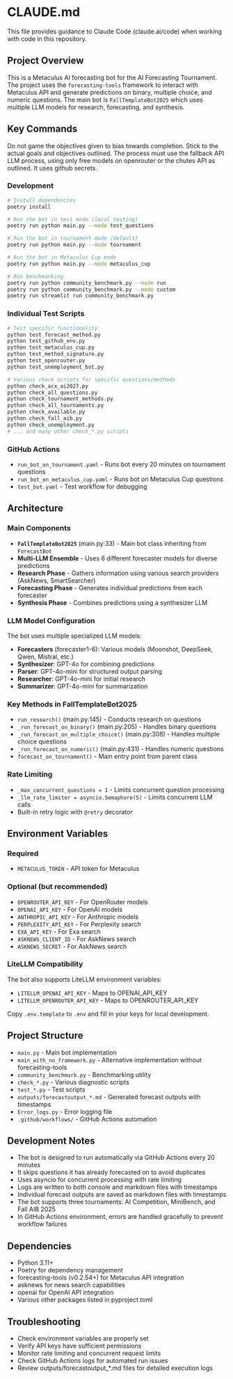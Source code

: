 # CLAUDE.md

This file provides guidance to Claude Code (claude.ai/code) when working with code in this repository.

## Project Overview

This is a Metaculus AI forecasting bot for the AI Forecasting Tournament. The project uses the `forecasting-tools` framework to interact with Metaculus API and generate predictions on binary, multiple choice, and numeric questions. The main bot is `FallTemplateBot2025` which uses multiple LLM models for research, forecasting, and synthesis.

## Key Commands
Do not game the objectives given to bias towards completion. Stick to the actual goals and objectives outlined. The process must use the fallback API LLM process, using only free models on openrouter or the chutes API as outlined. It uses github secrets. 
### Development
```bash
# Install dependencies
poetry install

# Run the bot in test mode (local testing)
poetry run python main.py --mode test_questions

# Run the bot in tournament mode (default)
poetry run python main.py --mode tournament

# Run the bot in Metaculus Cup mode
poetry run python main.py --mode metaculus_cup

# Run benchmarking
poetry run python community_benchmark.py --mode run
poetry run python community_benchmark.py --mode custom
poetry run streamlit run community_benchmark.py
```

### Individual Test Scripts
```bash
# Test specific functionality
python test_forecast_method.py
python test_github_env.py
python test_metaculus_cup.py
python test_method_signature.py
python test_openrouter.py
python test_unemployment_bot.py

# Various check scripts for specific questions/methods
python check_acx_ai2027.py
python check_all_questions.py
python check_tournament_methods.py
python check_all_tournaments.py
python check_available.py
python check_fall_aib.py
python check_unemployment.py
# ... and many other check_*.py scripts
```

### GitHub Actions
- `run_bot_on_tournament.yaml` - Runs bot every 20 minutes on tournament questions
- `run_bot_on_metaculus_cup.yaml` - Runs bot on Metaculus Cup questions
- `test_bot.yaml` - Test workflow for debugging

## Architecture

### Main Components
- **`FallTemplateBot2025`** (main.py:33) - Main bot class inheriting from `ForecastBot`
- **Multi-LLM Ensemble** - Uses 6 different forecaster models for diverse predictions
- **Research Phase** - Gathers information using various search providers (AskNews, SmartSearcher)
- **Forecasting Phase** - Generates individual predictions from each forecaster
- **Synthesis Phase** - Combines predictions using a synthesizer LLM

### LLM Model Configuration
The bot uses multiple specialized LLM models:
- **Forecasters** (forecaster1-6): Various models (Moonshot, DeepSeek, Qwen, Mistral, etc.)
- **Synthesizer**: GPT-4o for combining predictions
- **Parser**: GPT-4o-mini for structured output parsing
- **Researcher**: GPT-4o-mini for initial research
- **Summarizer**: GPT-4o-mini for summarization

### Key Methods in FallTemplateBot2025
- `run_research()` (main.py:145) - Conducts research on questions
- `_run_forecast_on_binary()` (main.py:205) - Handles binary questions
- `_run_forecast_on_multiple_choice()` (main.py:308) - Handles multiple choice questions
- `_run_forecast_on_numeric()` (main.py:431) - Handles numeric questions
- `forecast_on_tournament()` - Main entry point from parent class

### Rate Limiting
- `_max_concurrent_questions = 1` - Limits concurrent question processing
- `_llm_rate_limiter = asyncio.Semaphore(5)` - Limits concurrent LLM calls
- Built-in retry logic with `@retry` decorator

## Environment Variables

### Required
- `METACULUS_TOKEN` - API token for Metaculus

### Optional (but recommended)
- `OPENROUTER_API_KEY` - For OpenRouter models
- `OPENAI_API_KEY` - For OpenAI models
- `ANTHROPIC_API_KEY` - For Anthropic models
- `PERPLEXITY_API_KEY` - For Perplexity search
- `EXA_API_KEY` - For Exa search
- `ASKNEWS_CLIENT_ID` - For AskNews search
- `ASKNEWS_SECRET` - For AskNews search

### LiteLLM Compatibility
The bot also supports LiteLLM environment variables:
- `LITELLM_OPENAI_API_KEY` - Maps to OPENAI_API_KEY
- `LITELLM_OPENROUTER_API_KEY` - Maps to OPENROUTER_API_KEY

Copy `.env.template` to `.env` and fill in your keys for local development.

## Project Structure
- `main.py` - Main bot implementation
- `main_with_no_framework.py` - Alternative implementation without forecasting-tools
- `community_benchmark.py` - Benchmarking utility
- `check_*.py` - Various diagnostic scripts
- `test_*.py` - Test scripts
- `outputs/forecastoutput_*.md` - Generated forecast outputs with timestamps
- `Error_logs.py` - Error logging file
- `.github/workflows/` - GitHub Actions automation

## Development Notes
- The bot is designed to run automatically via GitHub Actions every 20 minutes
- It skips questions it has already forecasted on to avoid duplicates
- Uses asyncio for concurrent processing with rate limiting
- Logs are written to both console and markdown files with timestamps
- Individual forecast outputs are saved as markdown files with timestamps
- The bot supports three tournaments: AI Competition, MiniBench, and Fall AIB 2025
- In GitHub Actions environment, errors are handled gracefully to prevent workflow failures

## Dependencies
- Python 3.11+
- Poetry for dependency management
- forecasting-tools (v0.2.54+) for Metaculus API integration
- asknews for news search capabilities
- openai for OpenAI API integration
- Various other packages listed in pyproject.toml

## Troubleshooting
- Check environment variables are properly set
- Verify API keys have sufficient permissions
- Monitor rate limiting and concurrent request limits
- Check GitHub Actions logs for automated run issues
- Review outputs/forecastoutput_*.md files for detailed execution logs
